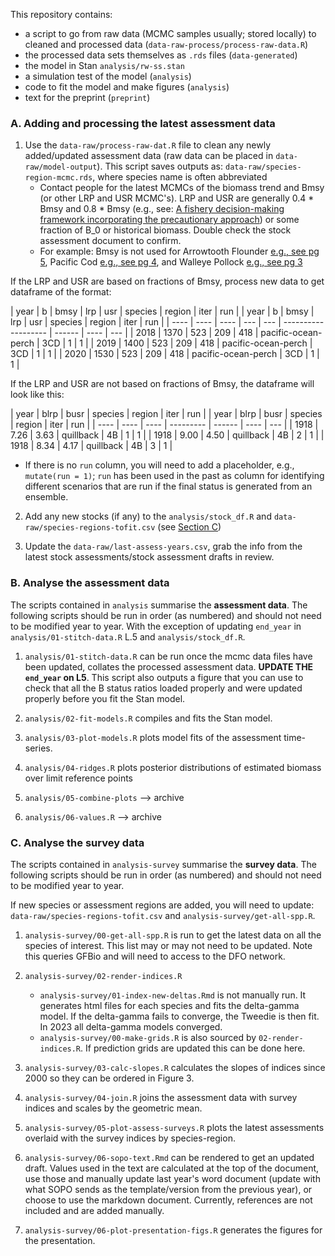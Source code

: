 This repository contains:

* a script to go from raw data (MCMC samples usually; stored locally) to cleaned and processed data (`data-raw-process/process-raw-data.R`)
* the processed data sets themselves as `.rds` files (`data-generated`)
* the model in Stan `analysis/rw-ss.stan`
* a simulation test of the model (`analysis`)
* code to fit the model and make figures (`analysis`)
* text for the preprint (`preprint`)

### A. Adding and processing the latest assessment data
1. Use the `data-raw/process-raw-dat.R` file to clean any newly added/updated assessment data (raw data can be placed in `data-raw/model-output`). This script saves outputs as: `data-raw/species-region-mcmc.rds`, where species name is often abbreviated 
    - Contact people for the latest MCMCs of the biomass trend and Bmsy (or other LRP and USR MCMC's). LRP and USR are generally 0.4 * Bmsy and 0.8 * Bmsy (e.g., see: [A fishery decision-making framework incorporating the precautionary approach](https://www.dfo-mpo.gc.ca/reports-rapports/regs/sff-cpd/precaution-eng.htm)) or some fraction of B_0 or historical biomass. Double check the stock assessment document to confirm. 
    - For example: Bmsy is not used for Arrowtooth Flounder [e.g., see pg 5](https://www.dfo-mpo.gc.ca/csas-sccs/Publications/SAR-AS/2023/2023_042-eng.pdf), Pacific Cod [e.g., see pg 4](https://publications.gc.ca/collections/collection_2021/mpo-dfo/fs70-7/Fs70-7-2021-002-eng.pdf), and Walleye Pollock [e.g., see pg 3](https://waves-vagues.dfo-mpo.gc.ca/library-bibliotheque/40987395.pdf)

If the LRP and USR are based on fractions of Bmsy, process new data to get dataframe of the format: 

| year | b    | bmsy | lrp | usr | species             | region | iter | run |
| year | b    | bmsy | lrp | usr | species             | region | iter | run |
| ---- | ---- | ---- | --- | --- | ------------------- | ------ | ---- | --- |
| 2018 | 1370 | 523  | 209 | 418 | pacific-ocean-perch  | 3CD    | 1    | 1   |
| 2019 | 1400 | 523  | 209 | 418 | pacific-ocean-perch  | 3CD    | 1    | 1   |
| 2020 | 1530 | 523  | 209 | 418 | pacific-ocean-perch  | 3CD    | 1    | 1   |

If the LRP and USR are not based on fractions of Bmsy, the dataframe will look like this:

| year | blrp | busr | species   | region | iter | run |
| year | blrp | busr | species   | region | iter | run |
| ---- | ---- | ---- | --------- | ------ | ---- | --- |
| 1918 | 7.26 | 3.63 | quillback | 4B     | 1    | 1   |
| 1918 | 9.00 | 4.50 | quillback | 4B     | 2    | 1   |
| 1918 | 8.34 | 4.17 | quillback | 4B     | 3    | 1   |


- If there is no `run` column, you will need to add a placeholder, e.g., `mutate(run = 1)`; `run` has been used in the past as column for identifying different scenarios that are run if the final status is generated from an ensemble.


2. Add any new stocks (if any) to the `analysis/stock_df.R` and `data-raw/species-regions-tofit.csv` (see [Section C](#a.-Adding-and-processing-the-latest-assessment-data))

3. Update the `data-raw/last-assess-years.csv`, grab the info from the latest stock assessments/stock assessment drafts in review.


### B. Analyse the assessment data
The scripts contained in `analysis` summarise the **assessment data**. The following scripts should be run in order (as numbered) and should not need to be modified year to year. With the exception of updating `end_year` in `analysis/01-stitch-data.R` L.5 and `analysis/stock_df.R`.

1. `analysis/01-stitch-data.R` can be run once the mcmc data files have been updated, collates the processed assessment data. **UPDATE THE `end_year` on L5**. This script also outputs a figure that you can use to check that all the B status ratios loaded properly and were updated properly before you fit the Stan model.

2. `analysis/02-fit-models.R` compiles and fits the Stan model.

3. `analysis/03-plot-models.R` plots model fits of the assessment time-series.

4. `analysis/04-ridges.R` plots posterior distributions of estimated biomass over limit reference points

5. `analysis/05-combine-plots` --> archive

6. `analysis/06-values.R` --> archive

### C. Analyse the survey data
The scripts contained in `analysis-survey` summarise the **survey data**. The following scripts should be run in order (as numbered) and should not need to be modified year to year. 

If new species or assessment regions are added, you will need to update:
`data-raw/species-regions-tofit.csv` and `analysis-survey/get-all-spp.R`.

1. `analysis-survey/00-get-all-spp.R` is run to get the latest data on all the species of interest. This list may or may not need to be updated. Note this queries GFBio and will need to access to the DFO network.

2. `analysis-survey/02-render-indices.R` 
    - `analysis-survey/01-index-new-deltas.Rmd` is not manually run. It generates html files for each species and fits the delta-gamma model. If the delta-gamma fails to converge, the Tweedie is then fit. In 2023 all delta-gamma models converged. 
    - `analysis-survey/00-make-grids.R` is also sourced by `02-render-indices.R`. If prediction grids are updated this can be done here.

3. `analysis-survey/03-calc-slopes.R` calculates the slopes of indices since 2000 so they can be ordered in Figure 3.

4. `analysis-survey/04-join.R` joins the assessment data with survey indices and scales by the geometric mean.

5. `analysis-survey/05-plot-assess-surveys.R` plots the latest assessments overlaid with the survey indices by species-region. 

7. `analysis-survey/06-sopo-text.Rmd` can be rendered to get an updated draft. Values used in the text are calculated at the top of the document, use those and manually update last year's word document (update with what SOPO sends as the template/version from the previous year), or choose to use the markdown document. Currently, references are not included and are added manually. 

8. `analysis-survey/06-plot-presentation-figs.R` generates the figures for the presentation. 
